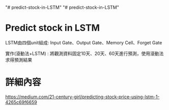 "# predict-stock-in-LSTM" 
"# predict-stock-in-LSTM" 
# Predict stock in LSTM
LSTM由四個unit組成: Input Gate、Output Gate、Memory Cell、Forget Gate

實作(滾動法+LSTM) : 將觀測資料固定10天、20天、60天進行預測，使用滾動法求得預測結果


# 詳細內容
https://medium.com/21-century-girl/predicting-stock-price-using-lstm-1-4265c69f6659
